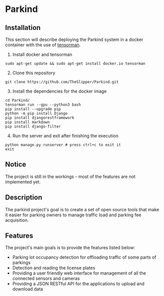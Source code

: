 # Parkind

## Installation

This section will describe deploying the Parkind system in a docker container with the use of [tensorman](https://support.system76.com/articles/use-tensorman/).

1. Install docker and tensorman

```
sudo apt-get update && sudo apt-get install docker.io tensorman
```

2. Clone this repository

```
git clone https://github.com/TheSlipper/Parkind.git
```

3. Install the dependencies for the docker image

```
cd Parkind/
tensorman run --gpu --python3 bash
pip install --upgrade pip
python -m pip install Django
pip install djangorestframework
pip install markdown       
pip install django-filter  
```

4. Run the server and exit after finishing the execution

```
python manage.py runserver # press ctrl+c to exit it
exit
```

## Notice

The project is still in the workings - most of the features are not implemented yet.

## Description

The parkind project's goal is to create a set of open source tools that make it easier for parking owners to manage traffic load and parking fee acquisition. 

## Features

The project's main goals is to provide the features listed below:

* Parking lot occupancy detection for offloading traffic of some parts of parkings
* Detection and reading the license plates
* Providing a user friendly web interface for management of all the connected sensors and cameras
* Providing a JSON RESTful API for the applications to upload and download data
